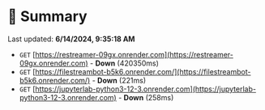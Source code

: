 # 📖 Summary
Last updated: **6/14/2024, 9:35:18 AM**

- `GET` [https://restreamer-09gx.onrender.com](https://restreamer-09gx.onrender.com) - **Down** (420350ms)
- `GET` [https://filestreambot-b5k6.onrender.com/](https://filestreambot-b5k6.onrender.com/) - **Down** (221ms)
- `GET` [https://jupyterlab-python3-12-3.onrender.com](https://jupyterlab-python3-12-3.onrender.com) - **Down** (258ms)
